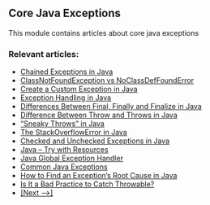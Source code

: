 ## Core Java Exceptions

This module contains articles about core java exceptions

### Relevant articles:
- [Chained Exceptions in Java](https://www.baeldung.com/java-chained-exceptions)
- [ClassNotFoundException vs NoClassDefFoundError](https://www.baeldung.com/java-classnotfoundexception-and-noclassdeffounderror)
- [Create a Custom Exception in Java](https://www.baeldung.com/java-new-custom-exception)
- [Exception Handling in Java](https://www.baeldung.com/java-exceptions)
- [Differences Between Final, Finally and Finalize in Java](https://www.baeldung.com/java-final-finally-finalize)
- [Difference Between Throw and Throws in Java](https://www.baeldung.com/java-throw-throws)
- [“Sneaky Throws” in Java](https://www.baeldung.com/java-sneaky-throws)
- [The StackOverflowError in Java](https://www.baeldung.com/java-stack-overflow-error)
- [Checked and Unchecked Exceptions in Java](https://www.baeldung.com/java-checked-unchecked-exceptions)
- [Java – Try with Resources](https://www.baeldung.com/java-try-with-resources)
- [Java Global Exception Handler](https://www.baeldung.com/java-global-exception-handler)
- [Common Java Exceptions](https://www.baeldung.com/java-common-exceptions)
- [How to Find an Exception’s Root Cause in Java](https://www.baeldung.com/java-exception-root-cause)
- [Is It a Bad Practice to Catch Throwable?](https://www.baeldung.com/java-catch-throwable-bad-practice)
- [[Next -->]](/core-java-modules/core-java-exceptions-2)
